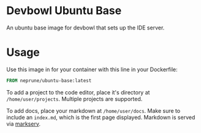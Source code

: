 # Devbowl Ubuntu Base

An ubuntu base image for devbowl that sets up the IDE server.

# Usage

Use this image in for your container with this line in your Dockerfile:

```Dockerfile
FROM neprune/ubuntu-base:latest
```

To add a project to the code editor, place it's directory at `/home/user/projects`.
Multiple projects are supported.

To add docs, place your markdown at `/home/user/docs`.
Make sure to include an `index.md`, which is the first page displayed.
Markdown is served via [markserv](https://www.npmjs.com/package/markserv).
